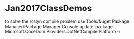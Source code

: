 # Jan2017ClassDemos
to solve the roslyn compile problem use
Tools/Nuget Package Manager/Package Manager Console
update-package Microsoft.CodeDom.Providers.DotNetCompilerPlatform -r
